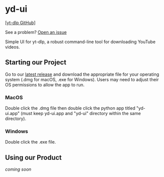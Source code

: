 # yd-ui

[[yt-dlp GitHub]](https://github.com/yt-dlp/yt-dlp)

See a problem? [Open an issue](https://github.com/rphill299/yd-ui/issues/new)

Simple UI for yt-dlp, a robust command-line tool for downloading YouTube videos.

## Starting our Project
Go to our [latest release](https://github.com/rphill299/yd-ui/releases/tag/v1.1) and download the appropriate file for your operating system (.dmg for macOS, .exe for Windows).  Users may need to adjust their OS permissions to allow the app to run.

### MacOS
Double click the .dmg file then double click the python app titled "yd-ui.app" (must keep yd-ui.app and "yd-ui" directory within the same directory).

### Windows
Double click the .exe file.

## Using our Product
_coming soon_

